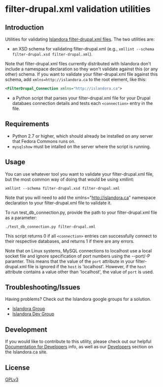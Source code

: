 # filter-drupal.xml validation utilities

## Introduction

Utilities for validating [Islandora filter-drupal.xml files](https://github.com/Islandora/islandora_drupal_filter). The two utilities are:

* an XSD schema for validating filter-drupal.xml (e.g., `xmllint --schema filter-drupal.xsd filter-drupal.xml`).

Note that filter-drupal.xml files currently distributed with Islandora don't include a namespace declaration so they won't validate against this (or any other) schema. If you want to validate your filter-drupal.xml file against this schema, add `xmlns=http://islandora.ca` to the root element, like this:

```xml
<FilterDrupal_Connection xmlns="http://islandora.ca">
```

* a Python script that parses your filter-drupal.xml file for your Drupal databaes connection details and tests each `<connection>` entry in the file.

## Requirements

* Python 2.7 or higher, which should already be installed on any server that Fedora Commons runs on.
* `mysqlshow` must be intalled on the server where the script is running.


## Usage

You can use whatever tool you want to validate your filter-drupal.xml file, but the most common way of doing that would be using xmllint:

`xmllint --schema filter-drupal.xsd filter-drupal.xml`

Note that you will need to add the xmlns="http://islandora.ca" namespace declaration to your filter-drupal.xml file to validate it.

To run test_db_connection.py, provide the path to your filter-drupal.xml file as a parameter:

```./test_db_connection.py filter-drupal.xml```

This script returns 0 if all `<connection>` entries can successfully connect to their respective databases, and returns 1 if there are any errors.

Note that on Linux systems, MySQL connections to localhost use a local socket file and ignore specification of port numbers using the --port/-P paramter. This means that the value of the `port` attribute in your filter-drupal.xml file is ignored if the `host` is 'localhost'. However, if the `host` attribute contains a value other than 'localhost', the value of `port` is used.

## Troubleshooting/Issues

Having problems? Check out the Islandora google groups for a solution.

* [Islandora Group](https://groups.google.com/forum/?hl=en&fromgroups#!forum/islandora)
* [Islandora Dev Group](https://groups.google.com/forum/?hl=en&fromgroups#!forum/islandora-dev)

## Development

If you would like to contribute to this utility, please check out our helpful [Documentation for Developers](https://github.com/Islandora/islandora/wiki#wiki-documentation-for-developers) info, as well as our [Developers](http://islandora.ca/developers) section on the Islandora.ca site.

## License

[GPLv3](http://www.gnu.org/licenses/gpl-3.0.txt)

